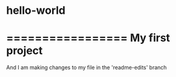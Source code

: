 # hello-world
=================
My first project
=================
And I am making changes to my file in the 'readme-edits' branch
